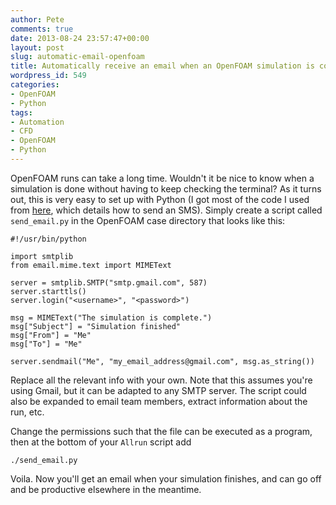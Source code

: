 ```yaml
---
author: Pete
comments: true
date: 2013-08-24 23:57:47+00:00
layout: post
slug: automatic-email-openfoam
title: Automatically receive an email when an OpenFOAM simulation is complete
wordpress_id: 549
categories:
- OpenFOAM
- Python
tags:
- Automation
- CFD
- OpenFOAM
- Python
---
```


OpenFOAM runs can take a long time. Wouldn't it be nice to know when a simulation is done without having to keep checking the terminal? As it turns out, this is very easy to set up with Python (I got most of the code I used from [here](http://alextrle.blogspot.com/2011/05/how-to-send-sms-message-with-python.html), which details how to send an SMS). Simply create a script called `send_email.py` in the OpenFOAM case directory that looks like this:


    
    
    #!/usr/bin/python
    
    import smtplib
    from email.mime.text import MIMEText
    
    server = smtplib.SMTP("smtp.gmail.com", 587)
    server.starttls()
    server.login("<username>", "<password>") 
    
    msg = MIMEText("The simulation is complete.")
    msg["Subject"] = "Simulation finished"
    msg["From"] = "Me"
    msg["To"] = "Me"
    
    server.sendmail("Me", "my_email_address@gmail.com", msg.as_string())
    



Replace all the relevant info with your own. Note that this assumes you're using Gmail, but it can be adapted to any SMTP server. The script could also be expanded to email team members, extract information about the run, etc. 

Change the permissions such that the file can be executed as a program, then at the bottom of your `Allrun` script add


    
    
    ./send_email.py
    



Voila. Now you'll get an email when your simulation finishes, and can go off and be productive elsewhere in the meantime. 
